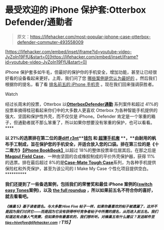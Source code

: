 # 最受欢迎的 iPhone 保护套:Otterbox Defender/通勤者

> 原文：<https://lifehacker.com/most-popular-iphone-case-otterbox-defender-commuter-493558009>

 [https://lifehacker.com/embed/inset/iframe?id=youtube-video-JvZoIn19FfU&start=0](https://lifehacker.com/embed/inset/iframe?id=youtube-video-JvZoIn19FfU&start=0) 

iPhone 保护套多如牛毛，但最好的保护你的手机安全，增加功能，甚至让已经很好看的设备看起来更好。上周，我们问了您 [哪些案例是您认为最好的](http://lifehacker.com/best-iphone-case-486580175) 。然后我们根据你的提名，看了看 [排名前五的 iPhone 手机壳](http://lifehacker.com/five-best-iphone-cases-489744751) 。现在我们回来强调获胜者。

Watch

经过长周末的投票，Otterbox 以[**Otterbox**](http://www.otterbox.com/)**[**Defender**](http://www.otterbox.com/defender-series/defender-series,default,pg.html)**[**通勤**](http://www.otterbox.com/commuter-series/commuter-series,default,pg.html) 系列案件和超过 41%的投票率摘得桂冠看起来你们中的大多数人更喜欢 Otterbox 为各种智能手机提供的强大、坚固和保护性外壳，而不仅仅是 iPhone。Defender 肯定是一个笨重的箱子，但通勤者就不那么笨重了，所以如果你想要没有笨重的保护，也可以看看。****

****以 21%的选票排在第二位的是[**diff r3nt**](http://diffr3nt.com/)**[**钱包**](http://diffr3nt.com/pages/diffr3nt-wallet3) **和** [**超薄手机套**](http://diffr3nt.com/pages/diffr3nt-slim) **，**由耐用的帆布手工制成，旨在保护您的手机安全，并适合放入您的口袋。排在第三位的是《十二南方》[](http://twelvesouth.com/)****[**【iPhone BookBook】**](http://twelvesouth.com/products/bookbook_iphone/)以超过 18%的整体投票率位居其后。在那之后是[**Magpul Field Case**](http://store.magpul.com/category/125)，一种由坚固的合成橡胶制成的平价外壳保护器，获得 11%的选票。排在最后超过 8%的是[**Case-Mate Tough Case**](http://www.case-mate.com/)系列，为各种手机提供保险杠和外壳保护，甚至为该公司的 I Make My Case 个性化项目提供空白。**********

****我们还提到了一些备选案例，包括我们的荣誉奖和最佳 iPhone 案例的([switch easy Tones](http://www.switcheasy.com/product/TONES_iPhone5/color/GrayishBlue/)案例)，以及 [the full roundup](http://lifehacker.com/five-best-iphone-cases-489744751) ，所以如果前五名不符合你的喜好，就去看看吧。****

*****<small>《蜂巢 5》基于读者提名。与大多数 Hive Five 帖子一样，如果你最喜欢的帖子被遗漏了，这并不是因为我们讨厌它——而是因为它没有获得呼吁竞争者帖子中所需的提名，从而进入前五名。我们知道这有点像人气竞赛，但如果你有最喜欢的，我们想听听。对蜂巢五有什么建议？发送邮件至</small>*[*<small>tips+hivefive@lifehacker.com</small>*](mailto:tips+hivefive@lifehacker.com)*<small>！</small>T15】*****
